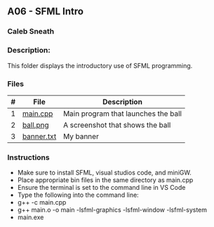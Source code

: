 ## A06 - SFML Intro
### Caleb Sneath
### Description:

This folder displays the introductory use of SFML programming.

### Files

|   #   | File            | Description                                        |
| :---: | --------------- | -------------------------------------------------- |
|   1   | [main.cpp](https://github.com/CalebSneath/2143-OOP-sneath/blob/main/Assignments/A06/main.cpp)         | Main program that launches the ball      |
|   2   | [ball.png](https://github.com/CalebSneath/2143-OOP-sneath/blob/main/Assignments/A06/ball.png)  | A screenshot that shows the ball         |
|   3   | [banner.txt](https://github.com/CalebSneath/2143-OOP-sneath/blob/main/Assignments/A06/banner.txt) | My banner |

### Instructions

- Make sure to install SFML, visual studios code, and miniGW.
- Place appropriate bin files in the same directory as main.cpp
- Ensure the terminal is set to the command line in VS Code
- Type the following into the command line:
- g++ -c main.cpp
- g++ main.o -o main -lsfml-graphics -lsfml-window -lsfml-system
- main.exe
